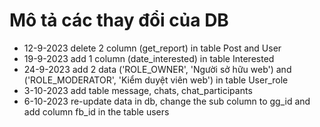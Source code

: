 # Mô tả các thay đổi của DB
  * 12-9-2023 delete 2 column (get_report) in table Post and User
  * 19-9-2023 add 1 column (date_interested) in table Interested
  * 24-9-2023 add 2 data ('ROLE_OWNER', 'Người sở hữu web') and ('ROLE_MODERATOR', 'Kiểm duyệt viên web') in table User_role
  * 3-10-2023 add table message, chats, chat_participants
  * 6-10-2023 re-update data in db, change the sub column to gg_id and add column fb_id in the table users
